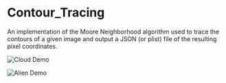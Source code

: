Contour_Tracing
===============

An implementation of the Moore Neighborhood algorithm used to trace the contours of a given image and output a JSON (or plist) file of the resulting pixel coordinates.

![Cloud Demo](http://i.imgur.com/vsH4XQQ.png?raw=true)

![Alien Demo](http://i.imgur.com/KU0g7d5.png?raw=true)
